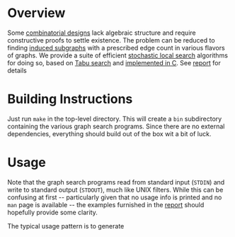 # Overview
Some 
[combinatorial designs](https://en.wikipedia.org/wiki/Combinatorial_design) 
lack algebraic structure and require constructive proofs
to settle existence. The problem can be reduced to finding [induced
subgraphs](https://en.wikipedia.org/wiki/Induced_subgraph) with a 
prescribed edge count in various flavors of graphs. We provide a suite of 
efficient 
[stochastic local search](https://www.researchgate.net/publication/283825846_Stochastic_Local_Search_Algorithms_An_Overview) 
algorithms for doing so, based on 
[Tabu search](https://en.wikipedia.org/wiki/Tabu_search) 
and [implemented in C](https://github.com/vglazer/USRA/tree/master/subgraph_finding/src). 
See [report](https://github.com/vglazer/USRA/blob/master/subgraph_finding/doc/README.md) for details

# Building Instructions
Just run `make` in the top-level directory. This will create a `bin` 
subdirectory containing the various graph search programs. Since there are 
no external dependencies, everything should build out of the box wit a
bit of luck.

# Usage
Note that the graph search programs read from standard input (`STDIN`) and 
write to standard output (`STDOUT`), much like UNIX filters. While this can
be confusing at first -- particularly given that no usage info is printed and
no `man` page is available -- the examples furnished in the 
[report](https://github.com/vglazer/USRA/blob/master/subgraph_finding/doc/README.md)  should hopefully 
provide some clarity.

The typical usage pattern is to generate 

